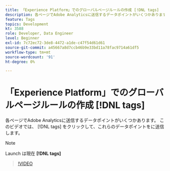 ```yaml
---
title: 「Experience Platform」でのグローバルページルールの作成 [!DNL tags]
description: 各ページでAdobe Analyticsに送信するデータポイントがいくつかあります。 このビデオでは、 [!DNL tags] をクリックして、これらのデータポイントをに送信します。
feature: Tags
topics: Development
kt: 3588
role: Developer, Data Engineer
level: Beginner
exl-id: 7c72ec72-3de8-4472-a1de-c47f54d61d61
source-git-commit: a45667a8d7ccb46b9e33bd11a78fac9714a61df5
workflow-type: tm+mt
source-wordcount: '91'
ht-degree: 0%

---
```


# 「Experience Platform」でのグローバルページルールの作成 [!DNL tags]

各ページでAdobe Analyticsに送信するデータポイントがいくつかあります。 このビデオでは、 [!DNL tags] をクリックして、これらのデータポイントをに送信します。

>[!NOTE]
>
> Launch は現在 **[!DNL tags]**

>[!VIDEO](https://video.tv.adobe.com/v/28769/?quality=12&learn=on)
